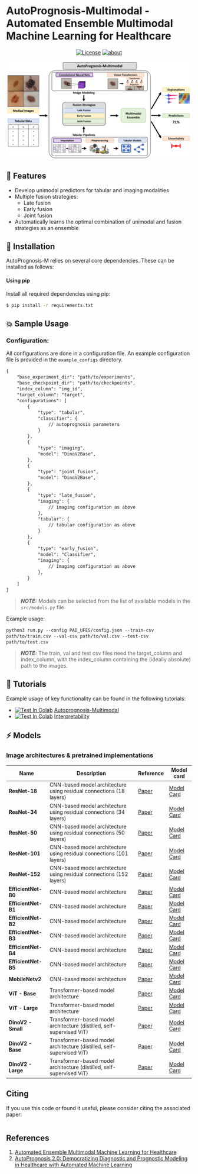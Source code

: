 # AutoPrognosis-Multimodal - Automated Ensemble Multimodal Machine Learning for Healthcare

<div align="center">

[![License](https://img.shields.io/badge/License-Apache_2.0-blue.svg)](https://github.com/fimrie/AP2_multimodal_priv/blob/main/LICENSE)
[![about](https://img.shields.io/badge/about-The%20van%20der%20Schaar%20Lab-blue)](https://www.vanderschaar-lab.com/)

</div>

![image](AutoPrognosis-M_diagram.png "AutoPrognosis-Multimodal")

## :key: Features

- Develop unimodal predictors for tabular and imaging modalities
- Multiple fusion strategies:
    - Late fusion
    - Early fusion
    - Joint fusion
- Automatically learns the optimal combination of unimodal and fusion strategies as an ensemble

## :rocket: Installation

AutoPrognosis-M relies on several core dependencies. These can be installed as follows:

#### Using pip

Install all required dependencies using pip:
```bash
$ pip install -r requirements.txt
```

## :boom: Sample Usage


### Configuration:
All configurations are done in a configuration file. An example configuration file is provided in the `example_configs` directory.

```
{
    "base_experiment_dir": "path/to/experiments",
    "base_checkpoint_dir": "path/to/checkpoints",
    "index_column": "img_id",
    "target_column": "target",
    "configurations": [
        { 
            "type": "tabular",
            "classifier": {
                // autoprognosis parameters
            }
        },
        {
            "type": "imaging",
            "model": "DinoV2Base",
        }, 
        {
            "type": "joint_fusion",
            "model": "DinoV2Base",
        },
        {
            "type": "late_fusion",
            "imaging": {
                // imaging configuration as above
            },
            "tabular": {
                // tabular configuration as above
            }
        },
        {
            "type": "early_fusion",
            "model": "Classifier",
            "imaging": {
                // imaging configuration as above
            },
        }
    ]
}
```

> **_NOTE:_** Models can be selected from the list of available models in the `src/models.py` file.

Example usage: 
    
```
python3 run.py --config PAD_UFES/config.json --train-csv path/to/train.csv --val-csv path/to/val.csv --test-csv path/to/test.csv 
```

> **_NOTE:_** The train, val and test csv files need the target_column and index_column, with the index_column containing the (ideally absolute) path to the images.

## :high_brightness: Tutorials

Example usage of key functionality can be found in the following tutorials:

- [![Test In Colab](https://colab.research.google.com/assets/colab-badge.svg)](https://colab.research.google.com/github/vanderschaarlab/AutoPrognosis-Multimodal/blob/master/examples/autoprognosis-m.ipynb) [Autoprognosis-Multimodal](examples/autoprognosis-m.ipynb)
- [![Test In Colab](https://colab.research.google.com/assets/colab-badge.svg)](https://colab.research.google.com/github/vanderschaarlab/AutoPrognosis-Multimodal/blob/master/examples/interpretability_vision.ipynb) [Interpretability](examples/interpretability_vision.ipynb)

## :zap: Models

### Image architectures & pretrained implementations

| Name | Description | Reference | Model card |
|--- | --- | --- | --- |
|**ResNet-18**| CNN-based model architecture using residual connections (18 layers) | [Paper](https://ieeexplore.ieee.org/stamp/stamp.jsp?arnumber=7780459) | [Model Card](https://huggingface.co/microsoft/resnet-18)
|**ResNet-34**| CNN-based model architecture using residual connections (34 layers) | [Paper](https://ieeexplore.ieee.org/stamp/stamp.jsp?arnumber=7780459) | [Model Card](https://huggingface.co/microsoft/resnet-34)
|**ResNet-50**| CNN-based model architecture using residual connections (50 layers) | [Paper](https://ieeexplore.ieee.org/stamp/stamp.jsp?arnumber=7780459) | [Model Card](https://huggingface.co/microsoft/resnet-50)
|**ResNet-101**| CNN-based model architecture using residual connections (101 layers) | [Paper](https://ieeexplore.ieee.org/stamp/stamp.jsp?arnumber=7780459) | [Model Card](https://huggingface.co/microsoft/resnet-101)
|**ResNet-152**| CNN-based model architecture using residual connections (152 layers) | [Paper](https://ieeexplore.ieee.org/stamp/stamp.jsp?arnumber=7780459) | [Model Card](https://huggingface.co/microsoft/resnet-152)
|**EfficientNet-B0**| CNN-based model architecture  | [Paper](https://proceedings.mlr.press/v97/tan19a/tan19a.pdf) | [Model Card](https://huggingface.co/google/efficientnet-b0)
|**EfficientNet-B1**| CNN-based model architecture  | [Paper](https://proceedings.mlr.press/v97/tan19a/tan19a.pdf) | [Model Card](https://huggingface.co/google/efficientnet-b1)
|**EfficientNet-B2**| CNN-based model architecture  | [Paper](https://proceedings.mlr.press/v97/tan19a/tan19a.pdf) | [Model Card](https://huggingface.co/google/efficientnet-b2)
|**EfficientNet-B3**| CNN-based model architecture  | [Paper](https://proceedings.mlr.press/v97/tan19a/tan19a.pdf) | [Model Card](https://huggingface.co/google/efficientnet-b3)
|**EfficientNet-B4**| CNN-based model architecture  | [Paper](https://proceedings.mlr.press/v97/tan19a/tan19a.pdf) | [Model Card](https://huggingface.co/google/efficientnet-b4)
|**EfficientNet-B5**| CNN-based model architecture  | [Paper](https://proceedings.mlr.press/v97/tan19a/tan19a.pdf) | [Model Card](https://huggingface.co/google/efficientnet-b5)
|**MobileNetv2**| CNN-based model architecture  | [Paper](https://openaccess.thecvf.com/content_cvpr_2018/papers/Sandler_MobileNetV2_Inverted_Residuals_CVPR_2018_paper.pdf) | [Model Card]()
|**ViT - Base**| Transformer-based model architecture | [Paper](https://openreview.net/pdf?id=YicbFdNTTy) | [Model Card](https://huggingface.co/google/vit-base-patch16-224)
|**ViT - Large**| Transformer-based model architecture | [Paper](https://openreview.net/pdf?id=YicbFdNTTy) | [Model Card](https://huggingface.co/google/vit-large-patch16-224)
|**DinoV2 - Small**| Transformer-based model architecture (distilled, self-supervised ViT) | [Paper](https://openreview.net/pdf?id=a68SUt6zFt) | [Model Card](https://huggingface.co/facebook/dinov2-small)
|**DinoV2 - Base**| Transformer-based model architecture (distilled, self-supervised ViT) | [Paper](https://openreview.net/pdf?id=a68SUt6zFt) | [Model Card](https://huggingface.co/facebook/dinov2-base)
|**DinoV2 - Large**| Transformer-based model architecture (distilled, self-supervised ViT) | [Paper](https://openreview.net/pdf?id=a68SUt6zFt) | [Model Card](https://huggingface.co/facebook/dinov2-large)


## Citing
If you use this code or found it useful, please consider citing the associated paper:

```
```

## References
1. [Automated Ensemble Multimodal Machine Learning for Healthcare]()
2. [AutoPrognosis 2.0: Democratizing Diagnostic and Prognostic Modeling in Healthcare with Automated Machine Learning](https://journals.plos.org/digitalhealth/article?id=10.1371/journal.pdig.0000276)
